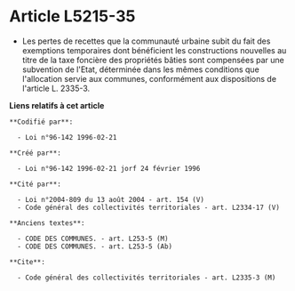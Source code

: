 # Article L5215-35

- Les pertes de recettes que la communauté urbaine subit du fait des exemptions temporaires dont bénéficient les
constructions nouvelles au titre de la taxe foncière des propriétés bâties sont compensées par une subvention de l'Etat,
déterminée dans les mêmes conditions que l'allocation servie aux communes, conformément aux dispositions de l'article L.
2335-3.

**Liens relatifs à cet article**

	**Codifié par**:

	  - Loi n°96-142 1996-02-21

	**Créé par**:

	  - Loi n°96-142 1996-02-21 jorf 24 février 1996

	**Cité par**:

	  - Loi n°2004-809 du 13 août 2004 - art. 154 (V)
	  - Code général des collectivités territoriales - art. L2334-17 (V)

	**Anciens textes**:

	  - CODE DES COMMUNES. - art. L253-5 (M)
	  - CODE DES COMMUNES. - art. L253-5 (Ab)

	**Cite**:

	  - Code général des collectivités territoriales - art. L2335-3 (M)
